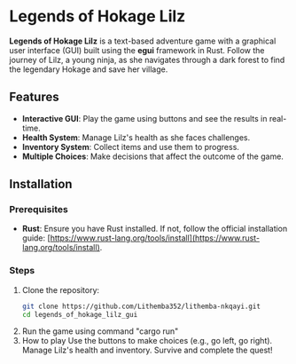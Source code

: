 # Legends of Hokage Lilz

**Legends of Hokage Lilz** is a text-based adventure game with a graphical user interface (GUI) built using the **egui** framework in Rust. Follow the journey of Lilz, a young ninja, as she navigates through a dark forest to find the legendary Hokage and save her village.

## Features

- **Interactive GUI**: Play the game using buttons and see the results in real-time.
- **Health System**: Manage Lilz's health as she faces challenges.
- **Inventory System**: Collect items and use them to progress.
- **Multiple Choices**: Make decisions that affect the outcome of the game.

## Installation

### Prerequisites

- **Rust**: Ensure you have Rust installed. If not, follow the official installation guide: [https://www.rust-lang.org/tools/install](https://www.rust-lang.org/tools/install).

### Steps

1. Clone the repository:
   ```bash
   git clone https://github.com/Lithemba352/lithemba-nkqayi.git
   cd legends_of_hokage_lilz_gui
2. Run the game using command "cargo run"
3. How to play 
    Use the buttons to make choices (e.g., go left, go right).
    Manage Lilz's health and inventory.
    Survive and complete the quest!
